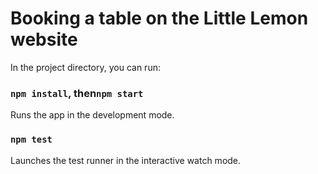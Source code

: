 # Booking a table on the Little Lemon website

In the project directory, you can run:

### `npm install`, then`npm start`

Runs the app in the development mode.

### `npm test`

Launches the test runner in the interactive watch mode.
